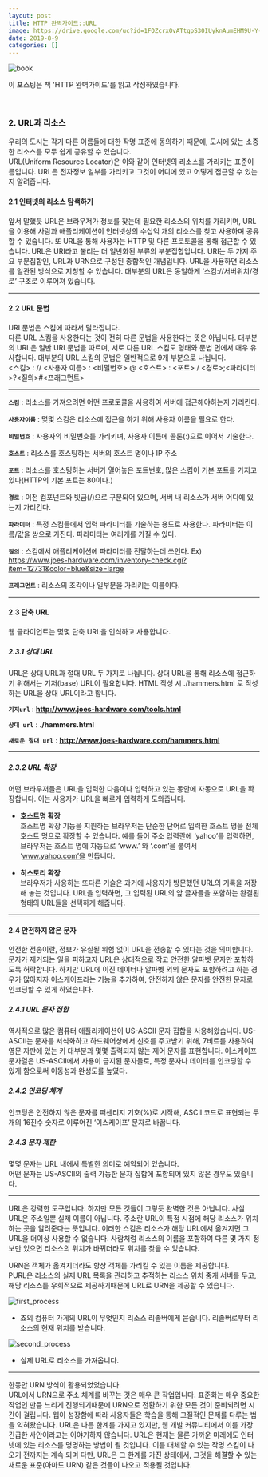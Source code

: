 ```yaml
---
layout: post
title: HTTP 완벽가이드::URL
image: https://drive.google.com/uc?id=1FOZcrxOvATtgpS30IUyknAumEHM9U-Y-
date: 2019-8-9
categories: []
---
```

![book](https://drive.google.com/uc?id=1FOZcrxOvATtgpS30IUyknAumEHM9U-Y-)

이 포스팅은 책 'HTTP 완벽가이드'를 읽고 작성하였습니다.  
  
<br>

### 2. URL과 리소스

우리의 도시는 각기 다른 이름들에 대한 작명 표준에 동의하기 때문에, 도시에 있는 소중한 리소스를 모두 쉽게 공유할 수 있습니다.  
URL(Uniform Resource Locator)은 이와 같이 인터넷의 리소스를 가리키는 표준이름입니다. URL은 전자정보 일부를 가리키고 그것이 어디에 있고 어떻게 접근할 수 있는지 알려줍니다.

#### 2.1 인터넷의 리소스 탐색하기

앞서 말했듯 URL은 브라우저가 정보를 찾는데 필요한 리소스의 위치를 가리키며, URL을 이용해 사람과 애플리케이션이 인터넷상의 수십억 개의 리소스를 찾고 사용하며 공유할 수 있습니다.
또 URL을 통해 사용자는 HTTP 및 다른 프로토콜을 통해 접근할 수 있습니다. 
URL은 URI라고 불리는 더 일반화된 부류의 부분집합입니다. URI는 두 가지 주요 부분집합인, URL과 URN으로 구성된 종합적인 개념입니다. 
URL을 사용하면 리소스를 일관된 방식으로 지칭할 수 있습니다. 대부분의 URL은 동일하게 <span class="emphasis">‘스킴://서버위치/경로’</span> 구조로 이루어져 있습니다. 

***

#### 2.2 URL 문법

URL문법은 <span class="emphasis">스킴</span>에 따라서 달라집니다.  
다른 URL 스킴을 사용한다는 것이 전혀 다른 문법을 사용한다는 뜻은 아닙니다. 대부분의 URL은 일반 URL문법을 따르며, 서로 다른 URL 스킴도 형태와 문법 면에서 매우 유사합니다.
대부분의 URL 스킴의 문법은 일반적으로 9개 부분으로 나뉩니다.
<br>
<span class="emphasis"><스킴> : // <사용자 이름> : <비밀번호> @ <호스트> : <포트> / <경로>;<파라미터>?<질의>#<프래그먼트></span>
<br>

***

**`스킴`** : 리소스를 가져오려면 어떤 프로토콜을 사용하여 서버에 접근해야하는지 가리킨다.  

**`사용자이름`** : 몇몇 스킴은 리소스에 접근을 하기 위해 사용자 이름을 필요로 한다.  

**`비밀번호`** : 사용자의 비밀번호를 가리키며, 사용자 이름에 콜론(:)으로 이어서 기술한다.  

**`호스트`** : 리소스를 호스팅하는 서버의 호스트 명이나 IP 주소  

**`포트`** : 리소스를 호스팅하는 서버가 열어놓은 포트번호, 많은 스킴이 기본 포트를 가지고 있다(HTTP의 기본 포트는 80이다.)  

**`경로`** : 이전 컴포넌트와 빗금(/)으로 구분되어 있으며, 서버 내 리소스가 서버 어디에 있는지 가리킨다.  

**`파라미터`** : 특정 스킴들에서 입력 파라미터를 기술하는 용도로 사용한다. 파라미터는 이름/값을 쌍으로 가진다. 파라미터는 여러개를 가질 수 있다.  

**`질의`** : 스킴에서 애플리케이션에 파라미터를 전달하는데 쓰인다. Ex) https://www.joes-hardware.com/inventory-check.cgi?item=12731&color=blue&size=large  

**`프래그먼트`** : 리소스의 조각이나 일부분을 가리키는 이름이다.  

***

#### 2.3 단축 URL

웹 클라이언트는 몇몇 단축 URL을 인식하고 사용합니다. 

##### 2.3.1 상대 URL

URL은 상대 URL과 절대 URL 두 가지로 나뉩니다. 상대 URL을 통해 리소스에 접근하기 위해서는 <span class="emphasis">기저(base) URL</span>이 필요합니다. 
HTML 작성 시 <span class="emphasis">./hammers.html</span> 로 작성하는 URL을 상대 URL이라고 합니다. 

**`기저url`** : **http://www.joes-hardware.com/tools.html**

**`상대 url`** : **./hammers.html**
											
**`새로운 절대 url`** : **http://www.joes-hardware.com/hammers.html**

***

##### 2.3.2 URL 확장

어떤 브라우저들은 URL을 입력한 다음이나 입력하고 있는 동안에 자동으로 URL을 확장합니다. 이는 사용자가 URL을 빠르게 입력하게 도와줍니다.

* **호스트명 확장**  
호스트명 확장 기능을 지원하는 브라우저는 단순한 단어로 입력한 호스트 명을 전체 호스트 명으로 확장할 수 있습니다. 
예를 들어 주소 입력란에 ‘yahoo’를 입력하면, 브라우저는 호스트 명에 자동으로 ‘www.’ 와 ‘.com’을 붙여서 ‘www.yahoo.com’을 만듭니다.

* **히스토리 확장**  
브라우저가 사용하는 또다른 기술은 과거에 사용자가 방문했던 URL의 기록을 저장해 놓는 것입니다. URL을 입력하면, 그 입력된 URL의 앞 글자들을 포함하는 완결된 형태의 URL들을 선택하게 해줍니다.

***

#### 2.4 안전하지 않은 문자

안전한 전송이란, 정보가 유실될 위험 없이 URL을 전송할 수 있다는 것을 의미합니다. 문자가 제거되는 일을 피하고자 URL은 상대적으로 작고 안전한 알파벳 문자만 포함하도록 허락합니다.
하지만 URL에 이진 데이터나 알파벳 외의 문자도 포함하려고 하는 경우가 많아지자 이스케이프라는 기능을 추가하여, 안전하지 않은 문자를 안전한 문자로 <span class="emphasis">인코딩</span>할 수 있게 하였습니다. 

##### 2.4.1 URL 문자 집합

역사적으로 많은 컴퓨터 애플리케이션이 US-ASCII 문자 집합을 사용해왔습니다. US-ASCII는 문자를 서식화하고 하드웨어상에서 신호를 주고받기 위해, 7비트를 사용하여 영문 자판에 있는 키 대부분과 몇몇 출력되지 않는 제어 문자를 표현합니다.
<span class="emphasis">이스케이프 문자열</span>은 US-ASCII에서 사용이 금지된 문자들로, 특정 문자나 데이터를 인코딩할 수 있게 함으로써 이동성과 완성도를 높였다.

##### 2.4.2 인코딩 체계

인코딩은 안전하지 않은 문자를 퍼센티지 기호(%)로 시작해, ASCII 코드로 표현되는 두 개의 16진수 숫자로 이루어진 <span class="emphasis">‘이스케이프’</span> 문자로 바꿉니다.

##### 2.4.3 문자 제한

몇몇 문자는 URL 내에서 특별한 의미로 예약되어 있습니다.  
어떤 문자는 US-ASCII의 출력 가능한 문자 집합에 포함되어 있지 않은 경우도 있습니다. 

***

URL은 강력한 도구입니다. 하지만 모든 것들이 그렇듯 완벽한 것은 아닙니다. 사실 URL은 주소일뿐 실제 이름이 아닙니다. 주소란 URL이 특점 시점에 해당 리소스가 위치하는 곳을 알려준다는 뜻입니다.
이러한 스킴은 리소스가 해당 URL에서 옮겨지면 그 URL을 더이상 사용할 수 없습니다.
사람처럼 리소스의 이름을 포함하여 다른 몇 가지 정보만 있으면 리소스의 위치가 바뀌더라도 위치를 찾을 수 있습니다.
  
<span class="emphasis">URN</span>은 객체가 옮겨지더라도 항상 객체를 가리킬 수 있는 이름을 제공합니다.  
<span class="emphasis">PURL</span>은 리소스의 실제 URL 목록을 관리하고 추적하는 리소스 위치 중개 서버를 두고, 해당 리소스를 우회적으로 제공하기때문에 URL로 URN을 제공할 수 있습니다.

![first_process](https://drive.google.com/uc?id=1trYGbVTSaoZNvNjftlzmYA57bgJyZKyv)
* 죠의 컴퓨터 가게의 URL이 무엇인지 리소스 리졸버에게 묻습니다. 리졸버로부터 리소스의 현재 위치를 받습니다.

![second_process](https://drive.google.com/uc?id=1-6bvCro3toUN2fOP6cpCG3iO6j4V2TEO)
* 실제 URL로 리소스를 가져옵니다.

***

한동안 URN 방식이 활용되었었습니다.  
URL에서 URN으로 주소 체계를 바꾸는 것은 매우 큰 작업입니다. 표준화는 매우 중요한 작업인 만큼 느리게 진행되기때문에 URN으로 전환하기 위한 모든 것이 준비되려면 시간이 걸립니다.
웹이 성장함에 따라 사용자들은 학습을 통해 고질적인 문제를 다루는 법을 익혀왔습니다. URL은 나름 한계를 가지고 있지만, 웹 개발 커뮤니티에서 이를 가장 긴급한 사안이라고는 이야기하지 않습니다.
URL은 현재는 물론 가까운 미래에도 인터넷에 있는 리소스를 명명하는 방법이 될 것입니다. 이를 대체할 수 있는 작명 스킴이 나오기 전까지는 계속 되며 다만, URL은 그 한계를 가진 상태에서, 그것을 해결할 수 있는 새로운 표준(아마도 URN) 같은 것들이 나오고 적용될 것입니다.